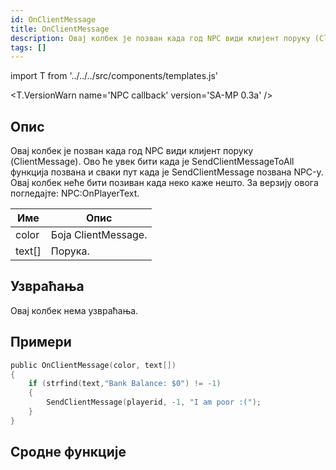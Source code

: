 ```yaml
---
id: OnClientMessage
title: OnClientMessage
description: Овај колбек је позван када год NPC види клијент поруку (ClientMessage).
tags: []
---
```


import T from '../../../src/components/templates.js'

<T.VersionWarn name='NPC callback' version='SA-MP 0.3a' />

## Опис

Овај колбек је позван када год NPC види клијент поруку (ClientMessage). Ово ће увек бити када је SendClientMessageToAll функција позвана и сваки пут када је SendClientMessage позвана NPC-у. Овај колбек неће бити позиван када неко каже нешто. За верзију овога погледајте: NPC:OnPlayerText.

| Име    | Опис                |
| ------ | ------------------- |
| color  | Боја ClientMessage. |
| text[] | Порука.             |

## Узвраћања

Овај колбек нема узвраћања.

## Примери

```c
public OnClientMessage(color, text[])
{
    if (strfind(text,"Bank Balance: $0") != -1)
    {
        SendClientMessage(playerid, -1, "I am poor :(");
    }
}
```

## Сродне функције
